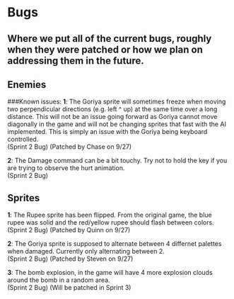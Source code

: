 # Bugs
## Where we put all of the current bugs, roughly when they were patched or how we plan on addressing them in the future.  

## Enemies

###Known issues: 
__1__: The Goriya sprite will sometimes freeze when moving two perpendicular directions (e.g. left ^ up) at the same time over a long distance. This will not be an issue going forward as Goriya cannot move diagonally in the game and will not be changing sprites that fast with the AI implemented. This is simply an issue with the Goriya being keyboard controlled.  
  (Sprint 2 Bug) (Patched by Chase on 9/27)

__2__: The Damage command can be a bit touchy. Try not to hold the key if you are trying to observe the hurt animation.  
(Sprint 2 Bug)


## Sprites
 __1__: The Rupee sprite has been flipped. From the original game, the blue rupee was solid and the red/yellow rupee should flash between colors.  
 (Sprint 2 Bug) (Patched by Quinn on 9/27)

 __2__: The Goriya sprite is supposed to alternate between 4 differnet palettes when damaged. Currently only alternating between 2.  
 (Sprint 2 Bug) (Patched by Steven on 9/27)

 __3__: The bomb explosion, in the game will have 4 more explosion clouds around the bomb in a random area.   
 (Sprint 2 Bug) (Will be patched in Sprint 3)  